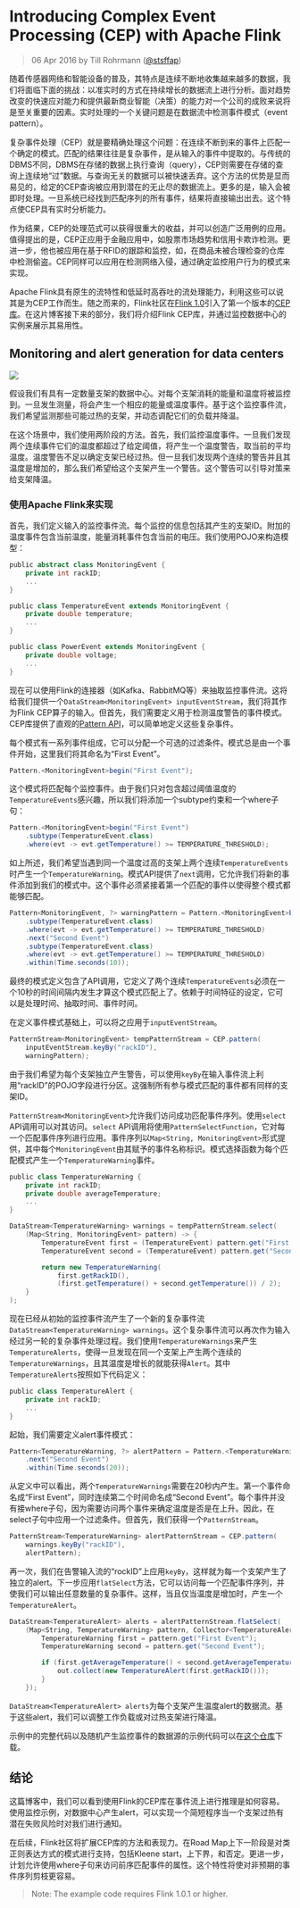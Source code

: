 # Introducing Complex Event Processing (CEP) with Apache Flink
> 06 Apr 2016 by Till Rohrmann ([@stsffap](https://twitter.com/stsffap))

随着传感器网络和智能设备的普及，其特点是连续不断地收集越来越多的数据，我们将面临下面的挑战：以准实时的方式在持续增长的数据流上进行分析。面对趋势改变的快速应对能力和提供最新商业智能（决策）的能力对一个公司的成败来说将是至关重要的因素。实时处理的一个关键问题是在数据流中检测事件模式（event pattern）。

复杂事件处理（CEP）就是要精确处理这个问题：在连续不断到来的事件上匹配一个确定的模式。匹配的结果往往是复杂事件，是从输入的事件中提取的。与传统的DBMS不同，DBMS在存储的数据上执行查询（query），CEP则需要在存储的查询上连续地“过”数据。与查询无关的数据可以被快速丢弃。这个方法的优势是显而易见的，给定的CEP查询被应用到潜在的无止尽的数据流上。更多的是，输入会被即时处理。一旦系统已经找到匹配序列的所有事件，结果将直接输出出去。这个特点使CEP具有实时分析能力。

作为结果，CEP的处理范式可以获得很重大的收益，并可以创造广泛用例的应用。值得提出的是，CEP正应用于金融应用中，如股票市场趋势和信用卡欺诈检测。更进一步，他也被应用在基于RFID的跟踪和监控，如，在商品未被合理检查的仓库中检测偷盗。CEP同样可以应用在检测网络入侵，通过确定监控用户行为的模式来实现。

Apache Flink具有原生的流特性和低延时高吞吐的流处理能力，利用这些可以说其是为CEP工作而生。随之而来的，Flink社区在[Flink 1.0](http://flink.apache.org/news/2016/03/08/release-1.0.0.html)引入了第一个版本的[CEP库](https://ci.apache.org/projects/flink/flink-docs-master/apis/streaming/libs/cep.html)。在这片博客接下来的部分，我们将介绍Flink CEP库，并通过监控数据中心的实例来展示其易用性。

## Monitoring and alert generation for data centers

![](http://flink.apache.org/img/blog/cep-monitoring.svg)

假设我们有具有一定数量支架的数据中心。对每个支架消耗的能量和温度将被监控到。一旦发生测量，将会产生一个相应的能量或温度事件。基于这个监控事件流，我们希望监测那些可能过热的支架，并动态调配它们的负载并降温。

在这个场景中，我们使用两阶段的方法。首先，我们监控温度事件。一旦我们发现两个连续事件它们的温度都超过了给定阈值，将产生一个温度警告，取当前的平均温度。温度警告不足以确定支架已经过热。但一旦我们发现两个连续的警告并且其温度是增加的，那么我们希望给这个支架产生一个警告。这个警告可以引导对策来给支架降温。

### 使用Apache Flink来实现

首先，我们定义输入的监控事件流。每个监控的信息包括其产生的支架ID。附加的温度事件包含当前温度，能量消耗事件包含当前的电压。我们使用POJO来构造模型：

``` scala
public abstract class MonitoringEvent {
    private int rackID;
    ...
}

public class TemperatureEvent extends MonitoringEvent {
    private double temperature;
    ...
}

public class PowerEvent extends MonitoringEvent {
    private double voltage;
    ...
}
```

现在可以使用Flink的连接器（如Kafka、RabbitMQ等）来抽取监控事件流。这将给我们提供一个`DataStream<MonitoringEvent> inputEventStream`，我们将其作为Flink CEP算子的输入。但首先，我们需要定义用于检测温度警告的事件模式。CEP库提供了直观的[Pattern API](https://ci.apache.org/projects/flink/flink-docs-master/apis/streaming/libs/cep.html#the-pattern-api)，可以简单地定义这些复杂事件。

每个模式有一系列事件组成，它可以分配一个可选的过滤条件。模式总是由一个事件开始，这里我们将其命名为“First Event”。

```scala
Pattern.<MonitoringEvent>begin("First Event");
```

这个模式将匹配每个监控事件。由于我们只对包含超过阈值温度的`TemperatureEvents`感兴趣，所以我们将添加一个subtype约束和一个where子句：

```scala
Pattern.<MonitoringEvent>begin("First Event")
    .subtype(TemperatureEvent.class)
    .where(evt -> evt.getTemperature() >= TEMPERATURE_THRESHOLD);
```

如上所述，我们希望当遇到同一个温度过高的支架上两个连续`TemperatureEvents`时产生一个`TemperatureWarning`。模式API提供了`next`调用，它允许我们将新的事件添加到我们的模式中。这个事件必须紧接着第一个匹配的事件以使得整个模式都能够匹配。

```scala
Pattern<MonitoringEvent, ?> warningPattern = Pattern.<MonitoringEvent>begin("First Event")
    .subtype(TemperatureEvent.class)
    .where(evt -> evt.getTemperature() >= TEMPERATURE_THRESHOLD)
    .next("Second Event")
    .subtype(TemperatureEvent.class)
    .where(evt -> evt.getTemperature() >= TEMPERATURE_THRESHOLD)
    .within(Time.seconds(10));
```

最终的模式定义包含了API调用，它定义了两个连续`TemperatureEvents`必须在一个10秒的时间间隔内发生才算这个模式匹配上了。依赖于时间特征的设定，它可以是处理时间、抽取时间、事件时间。

在定义事件模式基础上，可以将之应用于`inputEventStream`。

```scala
PatternStream<MonitoringEvent> tempPatternStream = CEP.pattern(
    inputEventStream.keyBy("rackID"),
    warningPattern);
```

由于我们希望为每个支架独立产生警告，可以使用`keyBy`在输入事件流上利用“rackID”的POJO字段进行分区。这强制所有参与模式匹配的事件都有同样的支架ID。

`PatternStream<MonitoringEvent>`允许我们访问成功匹配事件序列。使用`select` API调用可以对其访问。`select` API调用将使用`PatternSelectFunction`，它对每一个匹配事件序列进行应用。事件序列以`Map<String, MonitoringEvent>`形式提供，其中每个`MonitoringEvent`由其赋予的事件名称标识。模式选择函数为每个匹配模式产生一个`TemperatureWarning`事件。

```scala
public class TemperatureWarning {
    private int rackID;
    private double averageTemperature;
    ...
}

DataStream<TemperatureWarning> warnings = tempPatternStream.select(
    (Map<String, MonitoringEvent> pattern) -> {
        TemperatureEvent first = (TemperatureEvent) pattern.get("First Event");
        TemperatureEvent second = (TemperatureEvent) pattern.get("Second Event");

        return new TemperatureWarning(
            first.getRackID(),
            (first.getTemperature() + second.getTemperature()) / 2);
    }
);
```

现在已经从初始的监控事件流产生了一个新的复杂事件流`DataStream<TemperatureWarning> warnings`。这个复杂事件流可以再次作为输入经过另一轮的复杂事件处理过程。我们使用`TemperatureWarnings`来产生`TemperatureAlerts`，使得一旦发现在同一个支架上产生两个连续的`TemperatureWarnings`，且其温度是增长的就能获得`Alert`。其中`TemperatureAlerts`按照如下代码定义：

```scala
public class TemperatureAlert {
    private int rackID;
    ...
}
```

起始，我们需要定义alert事件模式：

```scala
Pattern<TemperatureWarning, ?> alertPattern = Pattern.<TemperatureWarning>begin("First Event")
    .next("Second Event")
    .within(Time.seconds(20));
```

从定义中可以看出，两个`TemperatureWarnings`需要在20秒内产生。第一个事件命名成“First Event”，同时连续第二个时间命名成“Second Event”。每个事件并没有接where子句，因为需要访问两个事件来确定温度是否是在上升。因此，在select子句中应用一个过滤条件。但首先，我们获得一个`PatternStream`。

```scala
PatternStream<TemperatureWarning> alertPatternStream = CEP.pattern(
    warnings.keyBy("rackID"),
    alertPattern);
```

再一次，我们在告警输入流的“rockID”上应用`keyBy`，这样就为每一个支架产生了独立的alert。下一步应用`flatSelect`方法，它可以访问每一个匹配事件序列，并使我们可以输出任意数量的复杂事件。这样，当且仅当温度是增加时，产生一个`TemperatureAlert`。

```scala
DataStream<TemperatureAlert> alerts = alertPatternStream.flatSelect(
    (Map<String, TemperatureWarning> pattern, Collector<TemperatureAlert> out) -> {
        TemperatureWarning first = pattern.get("First Event");
        TemperatureWarning second = pattern.get("Second Event");

        if (first.getAverageTemperature() < second.getAverageTemperature()) {
            out.collect(new TemperatureAlert(first.getRackID()));
        }
    });
```

`DataStream<TemperatureAlert> alerts`为每个支架产生温度alert的数据流。基于这些alert，我们可以调整工作负载或对过热支架进行降温。

示例中的完整代码以及随机产生监控事件的数据源的示例代码可以在[这个仓库](https://github.com/tillrohrmann/cep-monitoring)下载。

## 结论

这篇博客中，我们可以看到使用Flink的CEP库在事件流上进行推理是如何容易。使用监控示例，对数据中心产生alert，可以实现一个简短程序当一个支架过热有潜在失败风险时对我们进行通知。

在后续，Flink社区将扩展CEP库的方法和表现力。在Road Map上下一阶段是对类正则表达方式的模式进行支持，包括Kleene start，上下界，和否定。更进一步，计划允许使用where子句来访问前序匹配事件的属性。这个特性将使对非预期的事件序列剪枝更容易。

> Note: The example code requires Flink 1.0.1 or higher.
